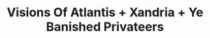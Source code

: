 ---
layout: post
category: concert
title: Visions Of Atlantis + Xandria + Ye Banished Privateers
artists: 
- Visions Of Atlantis
- Xandria
- Ye Banished Privateers
place: 
- Backstage By The Mill
country: France
city: Paris
---